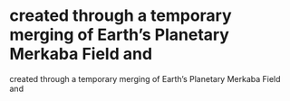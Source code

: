 # created through a temporary merging of Earth’s Planetary Merkaba Field  and

created through a temporary merging of Earth’s Planetary Merkaba Field  and